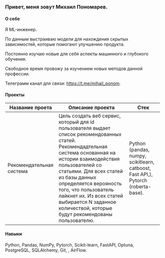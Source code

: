 ### Привет, меня зовут Михаил Пономарев.

#### О себе
Я ML-инженер.

По данным выстраиваю модели для нахождения скрытых зависимостей, которые помогают улучшению продукта.

Постоянно изучаю новые для себя аспекты машинного и глубокого обучения.

Свободное время провожу за изучением новых методов данной профессии.

Телеграмм канал для связи: https://t.me/mihail_ponom.

#### Проекты

| Название проета | Описание проекта| Стек |
| --- | --- | --- |
| Рекомендательная система| Цель создать веб сервис, который для id пользователя выдает список рекомендованных статей. Рекомендадтельная система основанная на истории взаимодействия пользователей со статьями. Для всех статей из базы данных определяется верояность того, что пользователь лайкнет их. Из всех статей выбирается N заданное количествой, которые будут рекомендованы пользователю. | Python (pandas, numpy, scikitlearn, catboost, Fast API,),  Pytorch (roberta-base). |

#### Навыки
Python, Pandas, NumPy, Pytorch, Scikit-learn, FastAPI, Optuna, PostgreSQL, SQLAlchemy, Git, , AirFlow.

  

<!--
**Mihail619/Mihail619** is a ✨ _special_ ✨ repository because its `README.md` (this file) appears on your GitHub profile.

Here are some ideas to get you started:

- 🔭 I’m currently working on ...
- 🌱 I’m currently learning ...
- 👯 I’m looking to collaborate on ...
- 🤔 I’m looking for help with ...
- 💬 Ask me about ...
- 📫 How to reach me: ...
- 😄 Pronouns: ...
- ⚡ Fun fact: ...
-->
